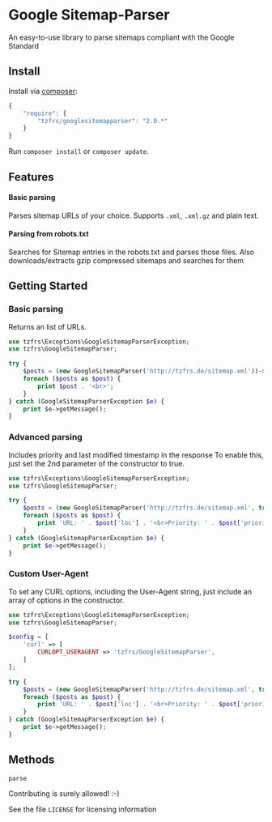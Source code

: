 # Google Sitemap-Parser
An easy-to-use library to parse sitemaps compliant with the Google Standard

## Install

Install via [composer](https://getcomposer.org):

```javascript
{
    "require": {
        "tzfrs/googlesitemapparser": "2.0.*"
    }
}
```

Run `composer install` or `composer update`.

## Features
#### Basic parsing
Parses sitemap URLs of your choice. Supports `.xml`, `.xml.gz` and plain text.
#### Parsing from robots.txt
Searches for Sitemap entries in the robots.txt and parses those files. Also downloads/extracts gzip compressed sitemaps and searches for them


## Getting Started

### Basic parsing
Returns an list of URLs.


```php
use tzfrs\Exceptions\GoogleSitemapParserException;
use tzfrs\GoogleSitemapParser;

try {
    $posts = (new GoogleSitemapParser('http://tzfrs.de/sitemap.xml'))->parse();
    foreach ($posts as $post) {
        print $post . '<br>';
    }
} catch (GoogleSitemapParserException $e) {
    print $e->getMessage();
}
```

### Advanced parsing
Includes priority and last modified timestamp in the response
To enable this, just set the 2nd parameter of the constructor to true.


```php
use tzfrs\Exceptions\GoogleSitemapParserException;
use tzfrs\GoogleSitemapParser;

try {
    $posts = (new GoogleSitemapParser('http://tzfrs.de/sitemap.xml', true))->parse();
    foreach ($posts as $post) {
        print 'URL: ' . $post['loc'] . '<br>Priority: ' . $post['priority'] . '<br>LastMod: ' . $post['lastmod'] . '<hr>';
    }
} catch (GoogleSitemapParserException $e) {
    print $e->getMessage();
}
```

### Custom User-Agent
To set any CURL options, including the User-Agent string, just include an array of options in the constructor.

```php
use tzfrs\Exceptions\GoogleSitemapParserException;
use tzfrs\GoogleSitemapParser;

$config = [
    'curl' => [
        CURLOPT_USERAGENT => 'tzfrs/GoogleSitemapParser',
    ]
];

try {
    $posts = (new GoogleSitemapParser('http://tzfrs.de/sitemap.xml', true, $config))->parse();
    foreach ($posts as $post) {
        print 'URL: ' . $post['loc'] . '<br>Priority: ' . $post['priority'] . '<br>LastMod: ' . $post['lastmod'] . '<hr>';
    }
} catch (GoogleSitemapParserException $e) {
    print $e->getMessage();
}
```


## Methods

`parse`

Contributing is surely allowed! :-)

See the file `LICENSE` for licensing information
